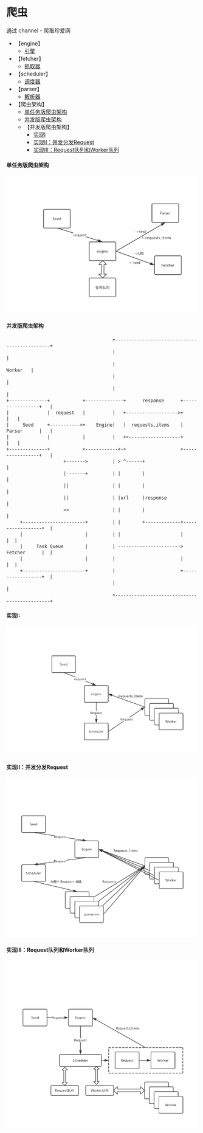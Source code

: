 # 爬虫

通过 channel - 爬取珍爱网

- 【engine】
    - [引擎](./engine)
- 【fetcher】
    - [抓取器](./fetcher)
- 【scheduler】
    - [调度器](./scheduler)
- 【parser】
    - [解析器](./zhenai/parser)
- 【爬虫架构】
    - [单任务版爬虫架构](./zhenai/parser)
    - [并发版爬虫架构](#并发版爬虫架构)
    - 【并发版爬虫架构】
        - [实现I](#实现i)
        - [实现II：并发分发Request](#实现ii并发分发request)
        - [实现III：Request队列和Worker队列](#实现iiirequest队列和worker队列)

#### 单任务版爬虫架构

![单任务版爬虫架构](./doc_images/simple.png)

#### 并发版爬虫架构
```
                                       +----------------------------------------------+
                                       |                                              |
                                       |                                     Worker   |
                                       |                                              |
                                       |                                              |
+--------------+            +--------------+      response      +------- ---------+   |
|              |  request   |          |   +------------------->+                 |   |
|     Seed     +----------->+    Engine|   |  requests,items    |     Parser      |   |
|              |            |          |   +<-------------------+                 |   |
+--------------+            +------------+-+                    +-----------------+   |
                     +------->         | > ^------+                                   |
                     |-------+         | |        |                                   |
                     ||                | |        |                                   |
                     ||                | |url     |response                           |
                     <>                | |        |                                   |
     +-----------------------+         | |        +-------------+------------------+  |
     |                       |         | |                      |                  |  |
     |     Task Queue        |         | ----------------------->     Fetcher      |  |
     |                       |         |                        |                  |  |
     +-----------------------+         |                        +------------------+  |
                                       |                                              |
                                       +----------------------------------------------+

```

#### 实现I:

![并发版爬虫架构 实现I](./doc_images/concurrent_simple.png)


#### 实现II：并发分发Request

![并发分发 Request](./doc_images/concurrent_simple_goroutine.png)

#### 实现III：Request队列和Worker队列

![Request 队列 和 Worker 队列](./doc_images/concurrent.png)
